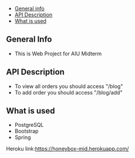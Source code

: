 * [General info](#general-info)
* [API Description](#API-Description)
* [What is used](#What-is-used)

## General Info

* This is Web Project for AIU Midterm

## API Description
* To view all orders you should access "/blog"
* To add order you should access "/blog/add"


## What is used
* PostgreSQL
* Bootstrap
* Spring

Heroku link:https://honeybox-mid.herokuapp.com/
